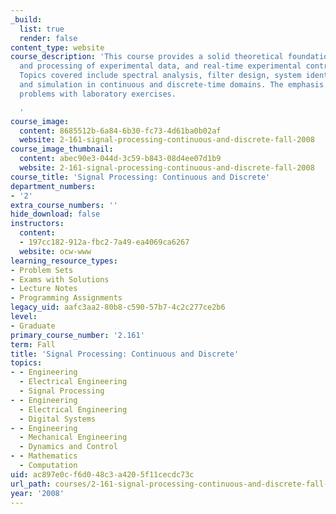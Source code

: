 ```yaml
---
_build:
  list: true
  render: false
content_type: website
course_description: 'This course provides a solid theoretical foundation for the analysis
  and processing of experimental data, and real-time experimental control methods.
  Topics covered include spectral analysis, filter design, system identification,
  and simulation in continuous and discrete-time domains. The emphasis is on practical
  problems with laboratory exercises.

  '
course_image:
  content: 8685512b-6a84-6b30-fc73-4d61ba0b02af
  website: 2-161-signal-processing-continuous-and-discrete-fall-2008
course_image_thumbnail:
  content: abec90e3-044d-3c59-b843-08d4ee07d1b9
  website: 2-161-signal-processing-continuous-and-discrete-fall-2008
course_title: 'Signal Processing: Continuous and Discrete'
department_numbers:
- '2'
extra_course_numbers: ''
hide_download: false
instructors:
  content:
  - 197cc182-912a-fbc2-7a49-ea4069ca6267
  website: ocw-www
learning_resource_types:
- Problem Sets
- Exams with Solutions
- Lecture Notes
- Programming Assignments
legacy_uid: aafc3aa2-80b8-c590-57b7-4c2c277ce2b6
level:
- Graduate
primary_course_number: '2.161'
term: Fall
title: 'Signal Processing: Continuous and Discrete'
topics:
- - Engineering
  - Electrical Engineering
  - Signal Processing
- - Engineering
  - Electrical Engineering
  - Digital Systems
- - Engineering
  - Mechanical Engineering
  - Dynamics and Control
- - Mathematics
  - Computation
uid: ac897e0c-f6d0-48c3-a420-5f11cecdc73c
url_path: courses/2-161-signal-processing-continuous-and-discrete-fall-2008
year: '2008'
---
```

